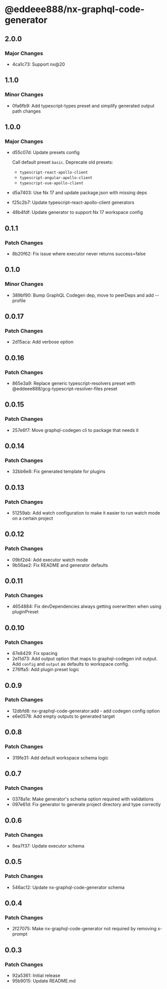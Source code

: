 # @eddeee888/nx-graphql-code-generator

## 2.0.0

### Major Changes

- 4ca1c73: Support nx@20

## 1.1.0

### Minor Changes

- 0fa6fb9: Add typescript-types preset and simplify generated output path changes

## 1.0.0

### Major Changes

- d55c07d: Update presets config

  Call default preset `basic`. Deprecate old presets:

  - `typescript-react-apollo-client`
  - `typescript-angular-apollo-client`
  - `typescript-vue-apollo-client`

- d5a7403: Use Nx 17 and update package.json with missing deps
- f25c2b7: Update typescript-react-apollo-client generators
- 48b4fdf: Update generator to support Nx 17 workspace config

## 0.1.1

### Patch Changes

- 8b20f62: Fix issue where executor never returns success=false

## 0.1.0

### Minor Changes

- 389bf90: Bump GraphQL Codegen dep, move to peerDeps and add --profile

## 0.0.17

### Patch Changes

- 2d15aca: Add verbose option

## 0.0.16

### Patch Changes

- 865e3a9: Replace generic typescript-resolvers preset with @eddeee888/gcg-typescript-resolver-files preset

## 0.0.15

### Patch Changes

- 257e6f7: Move graphql-codegen cli to package that needs it

## 0.0.14

### Patch Changes

- 32bb6e8: Fix generated template for plugins

## 0.0.13

### Patch Changes

- 51259ab: Add watch configuration to make it easier to run watch mode on a certain project

## 0.0.12

### Patch Changes

- 09bf2d4: Add executor watch mode
- 9b56ae2: Fix README and generator defaults

## 0.0.11

### Patch Changes

- 4654884: Fix devDependencies always getting overwritten when using pluginPreset

## 0.0.10

### Patch Changes

- 87e8429: Fix spacing
- 2e11d73: Add output option that maps to graphql-codegen init output. Add `config` and `output` as defaults to workspace config.
- 276ffa5: Add plugin preset logic

## 0.0.9

### Patch Changes

- 12dbfd8: nx-graphql-code-generator:add - add codegen config option
- e6e0578: Add empty outputs to generated target

## 0.0.8

### Patch Changes

- 319fe31: Add default workspace schema logic

## 0.0.7

### Patch Changes

- 0378a1e: Make generator's schema option required with validations
- 097e61d: Fix generator to generate project directory and type correctly

## 0.0.6

### Patch Changes

- 8ea7f37: Update executor schema

## 0.0.5

### Patch Changes

- 546ac12: Update nx-graphql-code-generator schema

## 0.0.4

### Patch Changes

- 2f27075: Make nx-graphql-code-generator not required by removing x-prompt

## 0.0.3

### Patch Changes

- 92a5361: Initial release
- 95b9015: Update README.md
